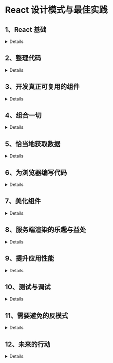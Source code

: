 # React 设计模式与最佳实践

## 1、React 基础

<details>
    
### 1.1 声明式编程

传统命令式函数

```
const toLowerCase = input => {
  const output = []
  for (let i = 0; i < input.length; i++){
    output.push(input[i].toLowerCase())
  }
}
```

声明式函数

```
const toLowerCase = input => input.map(inp=>inp.toLowerCase)
```

> 声明式优点: 更加简洁、易读、无须使用变量、便于维护

### 1.2 React 元素

> 元素描述了屏幕上需要显示的内容

`type`: **必选**，用于告诉 React 如何处理元素本身

> 如果 type 是字符串，表示元素为 DOM 节点，如果是函数，元素则是组件

`children`: **可选**，用于实现节点的嵌套

```
{
    type: Title,
    props: {
        color: 'red',
        children: {
            type: 'h1',
            props: {
                children: 'Hello, H1!'
            }
        }
    }
}
```

> 当元素的 type 属性是函数时，React 会调用它，传入 props 来取回底层元素。React 会一直对返回结果递归地执行相同的操作，直到取回完整的 DOM 节点树，然后就可以将它渲染到屏幕。

### 1.3 忘掉所学的一切

> 传统的模板方案实现的的分离大多数情况下只是一种假象。真相是，无论 JavaScript 和 HTML 写在什么地方，它们都是紧密耦合的。

**React 尝试将模板渲染与逻辑控制放在一起处理**

React 组件的渲染方法如下

```
render() {
    return (
        <button style={{ color: 'red' }} onClick={this.handleClick}>
            Click me!
        </button>
    )
}
```

另外有一种 Css in JavaScript 的方案饱受争议

```
var divStyle = {
    color: 'white',
    backgroundImage: 'url(' + imgUrl + ')',
    WebkitTransition: 'all', // 注意此处大写的'W'
    msTransition: 'all' // 'ms'是唯一小写的厂商前缀
}

ReactDOM.render(
    <div style={divStyle}>Hello World!</div>,
    mountNode
);
```

### 1.4 常见误解

-   React 是一个庞大的技术和工具集，要想使用它，就必须与包管理器、转译器、模块打包器以及无数的库打交道。

> React 其实是一个很小的库。像之前使用 jQuery 或 Backbone 那样，我们可以在任何页面（甚至 JSFiddle）中使用它：只要在关闭主体元素前引入脚本即可

React 拆分成了两个包：核心包 react 实现了 React 库的核心特性，react-dom 则包含了与浏览器相关的所有特性.

> 我们可以使用 create-react-app 快速创建 React 应用

```
npm install -g create-react-app

create-react-app hello-world

npm start
```

</details>

## 2、整理代码

<details>

### 2.1 JSX

> React 中两种定义元素的方式： JavaScript、 JSX

![image](https://cdn.cnbj1.fds.api.mi-img.com/book/images/b1ff4acb01a865971821d06b74fe2680?thumb=1&w=512&h=512)

> JSX 将 JavaScript 和 HTML 写在一起,标签的开始和闭合让 DOM 树结构更加便于阅读

#### 2.1.2 Babel

> Babel 是目前最流行的 JavaScript 编译器，可以将 JSX 和 ES6 语法转译成标准 ES5 语法

安装方式

```
npm install --global babel-cli
```

使用 Babel 转译

```
babel source.js -o output.js
```

Babel 强大之处在与可以灵活配置，也有很多非常有用的预设配置

```
npm install --global babel-preset-es2015 babel-preset-react
```

安装后新建.babelrc 配置文件

```
{
    "presets": [
        "es2015",
        "react"
    ]
}
```

配置完成

#### 2.1.2 Hello, World!

#### 2.1.3 DOM 元素与 React 组件

> HTML 元素和 React 元素的区别是，React 组件以大写字母开头

```
<button />  =>  React.createELement('button')

<Button />  =>  React.createELement(Button)
```

React 组件支持自闭合标签

#### 2.1.4 属性

> JSX 可以非常方便地书写包含属性的 DOM 元素或 React 组件。实际上，用 XML 设置元素属性就很简单

JSX:

```
<img src="https://facebook.github.io/react/img/logo.svg" alt="React.js" />
```

等效 JavaScript 为

```
React.createElement("img", {
    src: "https://facebook.github.io/react/img/logo.svg",
    alt: "React.js"
})
```

这种写法可读性较差

#### 2.1.5 子元素

JSX 实现方式为

```
<div>
    <a href="https://facebook.github.io/react/">Click me!</a>
</div>
```

等效 JavaScript 方式为

```
React.createElement(
    "div",
    null,
    React.createElement(
        "a",
        { href: "https://facebook.github.io/react/" },
        "Click me!"
    )
)
```

> JSX 中可以使用函数和变量，使用花括号包裹表达式即可

```
<a href={this.makeHref()}>Click me!</a>
```

#### 2.1.6 JSX 和 HTML 的区别

-   属性

> 我们需要使用 className 代替 Class，htmlFor 代替 for

-   样式

> style 接受 JavaScript 对象，样式属性名写法为驼峰式命名

```
<div style={{ backgroundColor: 'red' }} />
```

-   根元素

> JSX 最终会被转译成 JavaScript 函数,因为不能同时返回两个函数，所以 JSX 只能有一个根元素包裹

-   空格

> DOM 换行不会被解析成空格，需要显示插入空格 {' '}

-   布尔值属性

> 如果一个属性没有赋值，那么其默认值为 true

```
<button disabled />
=>
React.createElement("button", { disabled: true });
```

#### 2.1.7 展开属性

> 来源于 ECMAScript 提案中的对象剩余/展开属性，该特性可以非常方便地为元素传递 JavaScript 对象的全部属性

**向子元素传递数据时，不要以引用方式传递，提倡传值方式**

用法如下

```
const foo = { id: 'bar' }
return <div {...foo} />
```

#### 2.1.8 JavaScript 模板

> 将模板移到组件内部而不用外部模板库可以利用 JavaScript 的完整功能,如展开属性、用花括号封装 JavaScript 表达式

#### 2.1.9 常见模式

-   多行书写

```
<div>
    <Header />
    <div>
        <Main content={...} />
    </div>
</div>
```

-   多个属性的书写

> 常见的解决方案是一行书写一个属性，同时缩进一个层级，并保持结尾括号和开始标签对齐

```
<button
    foo="bar"
    veryLongPropertyName="baz"
    onSomething={this.handleSomething}
/>
```

-   条件语句

```
<div>
    {isLoggedIn && <LoginButton />}
</div>

// 三元条件运算
<div>
    {isLoggedIn ? <LogoutButton /> : <LoginButton />}
</div>

// 复杂判断 使用getter函数或普通函数
get canShowSecretData() {
    const { dataIsReady, isAdmin, userHasPermissions } = this.props
    return dataIsReady && (isAdmin || userHasPermissions)
}

<div>
    {this.canShowSecretData && <SecretData />}
</div>
```

也可以引入外部依赖库 render-if

```
npm install --save render-if

const { dataIsReady, isAdmin, userHasPermissions } = this.props
const canShowSecretData = renderIf(
    dataIsReady && (isAdmin || userHasPermissions)
)

<div>
    {canShowSecretData(<SecretData />)}
</div>
```

另一个工具库 react-only-if

```
npm install --save react-only-if

const SecretDataOnlyIf = onlyIf(
 ({ dataIsReady, isAdmin, userHasPermissions }) => {
    return dataIsReady && (isAdmin || userHasPermissions)
 })(SecretData)

<div>
    <SecretDataOnlyIf
        dataIsReady={...}
        isAdmin={...}
        userHasPermissions={...}
    />
</div>
```

-   循环

```
<ul>
    {users.map(user =><li>{user.name}</li>)}
</ul>
```

-   控制语句

> 使用 Babel 插件 jsx-control-statements 可以提高代码的可读性

```
npm install --save jsx-control-statements
```

在.babelrc 中加入插件列表

```
"plugins": ["jsx-control-statements"]
```

使用方式

```
<If condition={this.canShowSecretData}>
    <SecretData />
</If>
```

循环中使用

```
<ul>
    <For each="user" of={this.props.users}>
        <li>{user.name}</li>
    </For>
</ul>
```

-   次级渲染

> 代码量多到难以维护时，可以将其拆分成更小的方法，同时又将所有逻辑都保留在原有组件内部

```
renderUserMenu() {
    // JSX用于用户菜单
}

renderAdminMenu() {
    // JSX用于管理员菜单
}

render() {
    return (
        <div>
            <h1>Welcome back!</h1>
            {this.userExists && this.renderUserMenu()}
            {this.userIsAdmin && this.renderAdminMenu()}
        </div>
    )
}
```

> 这种方案并不总是可以当作最佳实践，因为显然拆分组件的做法更好。有时这样做只是为了保持渲染方法简洁

### 2.2 ESLint

> 可以帮助我们在输入过程中检查代码的正确性,避免语法错误  
> linter 不仅能帮助我们更少犯错，或者至少更早发现错误，它还能强制推行一些常见的编程风格指南

#### 2.2.1 安装

```
npm install --global eslint

eslint source.js
```

#### 2.2.2 配置

根目录创建.eslintrc 配置 rules

```
{
    "rules": {
        "semi": [2, "never"]
    }
}
```

> "semi"是规则名，[2, "never"]是规则的值

ESLint 规则具有决定问题严重程度的三个等级：

-   off（或者 0）：禁用规则
-   warn（或者 1）：规则会产生警告
-   error（或者 2）：规则会抛出错误

#### 2.2.3 React 插件

ESLint 支持使用插件进行扩展

```
npm install --global eslint-plugin-react
```

配置中加入插件列表

```
"plugins": ["react"]
```

可以使用 extends 加入默认配置项

```
"extends": [
    "eslint:recommended",
    "plugin:react/recommended"
]
```

#### 2.2.4 Airbnb 的配置

> React 领域最流行的配置之一莫过于 Airbnb 的那一套。Airbnb 的开发者按照 React 的最佳实践创建了一套规则集，你可以直接在代码库中使用，无须自己手动判断启用哪条规则

```
npm install --global eslint-config-airbnbeslint@^2.9.0 eslint-plugin-jsx-a11y@^1.2.0 eslint-plugin-import@^1.7.0 eslint-plugin-react@^5.0.1

// .eslintrc中配置
{
    "extends": "airbnb"
}
```

### 2.3 函数式编程基础

> 函数式编程是一种声明式范式，能够避免代码副作用，同时它推崇数据不可变，以便更易维护和考量代码

#### 2.3.1 一等对象

-   一等对象：可以赋给变量，也可以作为参数传递给其他函数
-   高阶函数：接受一个函数作为参数，也可以传入其他参数，最后返回另一个函数

```
const add = (x, y) => x + y
const log = func => (...args) => {
    console.log(...args)
    return func(...args)
}
const logAdd = log(add)
```

#### 2.3.2 纯粹性

> 纯函数是指它不产生副作用，也就是说它不会改变自身作用域以外的任何东西。
> 每次输入都能得到相同的输出

```
const add = (x, y) => x + y
```

非纯函数如下（改变了全局变量）

```
let x = 0
const add = y => (x = x + y)
```

#### 2.3.3 不可变性

> 不可变性: 在函数式编程中，函数不会修改变量值，而是创建新的变量，赋新值后再返回变量

```
const add3 = arr => arr.concat(3)
const myArr = [1, 2]
const result1 = add3(myArr) // [1, 2, 3]
const result2 = add3(myArr) // [1, 2, 3]
```

#### 2.3.4 柯里化

> 柯里化过程就是将多参数函数转换成单参数函数，这些单参数函数的返回值也是函数

```
const add = x => y => x + y

const add1 = add(1)
add1(2) // 3
add1(3) // 4
```

#### 2.3.5 组合

> 函数（和组件）可以结合产生新函数，从而提供更高级的功能与属性

```
const add = (x, y) => x + y
const square = x => x * x
// 组合后
const addAndSquare = (x, y) => square(add(x, y))
```

#### 2.3.6 函数式编程与 UI

> 将创建 UI 的组件看作传入应用状态的函数，组件可以组合形成最后的 UI

</details>

## 3、开发真正可复用的组件

<details>

### 3.1 创建类

#### 3.1.1 createClass 工厂方法

```
const Button = React.createClass({
    render() {
        return <button />
    }
})
```

#### 3.1.2 继承 React.Component

```
const Button = React.Component({
    render() {
        return <button />
    }
})
```

#### 3.1.3 主要区别

-   prop 参数接受方式

```
// 1、createClass
const Button = React.createClass({
    propTypes: {
        text: React.PropTypes.string
    },
    getDefaultProps() {
        return {
            text: 'Click me!'
        }
    }
    render() {
        return <button>{this.props.text}</button>
    }
})

// 2、Component
class Button extends React.Component {
    render() {
        return <button>{this.props.text}</button>
    }
}　

Button.propTypes = {
    text: React.PropTypes.string
}　

Button.defaultProps = {  text: 'Click me!'}
```

> 因为类属性仍处于草案阶段，所以若想定义类的属性，则需要在创建类之后再写入属性(babel 插件支持)

使用类的好处在于，只需要在 JavaScript 对象上定义属性，无须使用 getDefaultProps 这种 React 特有的函数

-   状态

```
// 1、createClass
const Button = React.createClass({
    getInitialState() {
        return {
            text: 'Click me!'
        }
    }

    render() {
        return <button>{this.state.text}</button>
    }
})

// 2、Component
class Button extends React.Component {
    constructor(props) {
        super(props)
        this.state = {
            text: 'Click me!'
        }
    }

    render() {
        return <button>{this.state.text}</button>
    }
}
```

> 在 ES2015 中，若想在子类中使用 this，必须先调用 super 方法.React 还会将 props 对象传给父组件。

使用类的好处与前面所说的一样，即无须使用 React 特有的 API，直接在实例上定义属性

-   自动绑定

createClass 允许我们创建事件处理器，并且当调用事件处理器时，`this`会指向组件本身

```
const Button = React.createClass({
    handleClick() {
        console.log(this)
    }

    render() {
        return <button onClick={this.handleClick} />
    }
})
```

> 解决 Component 函数绑定问题的最佳方案是在构造器内进行绑定操作，这样即使多次渲染组件，它也不会发生任何改变

```
class Button extends React.Component {
    constructor(props) {
        super(props)　
        this.handleClick = this.handleClick.bind(this)
    }　

    handleClick() {
        console.log(this)
    }　

    render() {
        return <button onClick={this.handleClick} />
    }
}
```

另一种方式可以将 handleClick 使用箭头函数命名

```
handleClick = () => {
    console.log(this)
}
```

#### 3.1.4 　无状态函数式组件

```
() => <button />
```

### 3.2 状态

#### 3.2.1 外部库

常用的外部库: `redux` 和 `mobx`

#### 3.2.2 工作原理

> 每个有状态的 React 应用都可以拥有初始状态

-   在组件的生命周期中，可以使用生命周期方法或者事件处理器中的 setState 多次修改状态。当状态发生变化时，React 就用新状态渲染组件
-   将任意函数作为 setState 的第二个参数传递，状态更新完成时会触发该函数，同时组件完成渲染

#### 3.2.3 　异步

> setState 方法是异步的

发生这种情况的原因在于 React 知道如何优化事件处理器内部的状态更新，并进行批处理，以获得更好的性能。

React 无法优化执行过程，只能尝试尽快更新状态:

```
handleClick() {
    setTimeout(() => {
        this.setState({
            clicked: true,
        })　
        console.log('the state is now', this.state)
    })
}
```

结果将是：the state is now Object {clicked: true}

#### 3.2.4 　 React lumberjack

引入 react-lumberjack 包后可以调试应用的某个特殊状态

```
// 回退并撤销状态的改变
Lumberjack.back()
// 前进并重新应用状态的改变
Lumberjack.forward()
```

#### 3.2.5 　使用状态

> 应该牢记只能将满足需求的最少数据放到状态中

在以下场景下应该避免使用状态

-   可派生的值

    > 只要能根据 props 计算最终值，就不应该将任何数据保存在状态中

-   渲染方法
    > 始终牢记，设置状态会触发组件重新渲染。因此，应该只将渲染方法要用到的值保存在状态中

![image](https://cdn.cnbj1.fds.api.mi-img.com/book/images/8efef8c34898bff17c9b92a6f5c93fcb?thumb=1&w=512&h=512)

### 3.3 prop 类型

> 为了开发真正可复用的组件，需要尽可能清晰地定义组件接口

```
const Button = ({ text }) => <button>{text}</button>　

Button.propTypes = {
    text: React.PropTypes.string.isRequired
}
```

React 提供了多种开箱即用的验证器：从数组到数字类型，再到组件类型.某些情况下不可避免地要传递对象，此时需要用模型来定义 propType。模型函数允许我们声明包含嵌套属性的对象，并为每个属性定义类型。

```
const Profile = ({ user }) =>(
<div>{user.name} {user.surname}</div>
)　

Profile.propTypes = {
    user: React.PropTypes.shape({
        name: React.PropTypes.string.isRequired,
        surname: React.PropTypes.string,
    }).isRequired
}

```

如果 React 现有的 propTypes 无法满足需求，那么我们可以创建自定义函数来验证属性

```
user: React.PropTypes.shape({
    age: (props, propName) => {
        if (!(props[propName] > 0 && props[propName] < 100)) {
            return new Error(`${propName} must be between 1 and 99`)
        }
        return null
    }
})
```

-   React Docgen 插件可以读取组件并生成文档形式

### 3.4 可复用组件

```
class PostList extends React.Component {
    constructor(props) {
        super(props)　
        this.state = {
            posts: [],
        }
    }

    const List = ({ collection, textKey, titleKey }) => (
        <ul>
            {collection.map(item =>
                <Item
                    key={item.id}
                    text={item[textKey]}
                    title={item[titleKey]}
                />
            )}
        </ul>
    )

    List.propTypes = {
        collection: React.PropTypes.array,
        textKey: React.PropTypes.string,
        titleKey: React.PropTypes.string
    }

    const Item = ({ text, title }) => (
        <li>
            <h1>{title}</h1>
            {text && <p>{text}</p>}
        </li>
    )　

    Item.propTypes = {
        text: React.PropTypes.string,
        title: React.PropTypes.string
    }

    const UserList = ({ users }) => (
        <List
            collection={users}
            textKey="bio"
            titleKey="username"
        />
    )

    render() {
        return (
            <List
                collection={this.state.posts}
                textKey="excerpt"
                titleKey="title"
            />
        )
    }
}
```

### 3.5 　可用的风格指南

> 创建接受清晰的 prop 并与数据解耦的简洁组件是与团队其他成员共享基础组件库的最佳方式。

`React Storybook`插件分离了组件，因此无须运行整个应用就能渲染单个组件，以上文 list 为例

```
npm install --save @kadira/react-storybook-addon

import { storiesOf } from '@kadira/storybook'

storiesOf('List', module)
    .add('without text field', () => (
        <List collection={posts} titleKey="title" />
    ))

// 先在应用的根文件夹下创建.storybook文件夹。
// 然后在.storybook文件夹下创建config.js文件来加载故事文档：

import { configure } from '@kadira/storybook'　

function loadStories() {
    require('../src/stories/list')
}　

configure(loadStories, module)

// 从库中导入配置函数，然后定义另一个函数按照每条故事文档的路径加载它们。接着将该函数传给配置函数

"storybook": "start-storybook -p 9001"
```

</details>

## 4、组合一切

<details>

### 4.1 组件间的通信

> children 是一个特殊的 prop，拥有者组件可以将它传递给渲染方法内定义的组件

```
const Button = ({ children }) => (
    <button className="btn">{children}</button>
)　

Button.propTypes = {
    children: React.PropTypes.array
}
```

Button 组件就不再局限于简单的单个文本属性了，现在我们可以将任何元素传递给它，然后在 children 属性的位置上渲染出来

### 4.2 容器组件与表现组件模式

> React 组件通常包含杂合在一起的逻辑与表现。逻辑一般指与 UI 无关的那些东西，如 API 的调用、数据操作以及事件处理器。表现则是指渲染方法中创建元素用来显示 UI 的部分

按照`容器组件`与`表现组件`的模式创建组件可以帮助我们分离上述两个关注点

我们在组件文件夹下创建 geolocation.js 并定义 Geolocation 组件

```
class Geolocation extends React.Component{
    constructor(props) {
        super(props)　
        this.state = {
            latitude: null,
            longitude: null
        }　

        this.handleSuccess = this.handleSuccess.bind(this)
    }

    componentDidMount() {
        if (navigator.geolocation) {                     navigator.geolocation.getCurrentPosition(this.handleSuccess)
        }
    }

    handleSuccess({ coords }) {
        this.setState({
            latitude: coords.latitude,
            longitude: coords.longitude
        })
    }

    render() {
        return (
            <div>
                <div>Latitude: {this.state.latitude}</div>
                <div>Longitude: {this.state.longitude}</div>
            </div>
        )
    }

}
```

我们将逻辑处理放在 container 容器组件中，表现组件靠传入的 prop 渲染

```
// 容器组件
class GeolocationContainer extends React.Component{
    render() {
        return (
            <Geolocation {...this.state} />
        )
    }
}

// 表现组件
const Geolocation = ({ latitude, longitude }) => (
    <div>
        <div>Latitude: {latitude}</div>
        <div>Longitude: {longitude}</div>
    </div>
)

Geolocation.propTypes = {
    latitude: React.PropTypes.number,
    longitude: React.PropTypes.number
}
```

**容器组件**

-   更关心行为部分；
-   负责渲染对应的表现组件；
-   发起 API 请求并操作数据；
-   定义事件处理器；
-   写作类的形式。

**表现组件**

-   更关心视觉表现；
-   负责渲染 HTML 标记（或其他组件）；
-   以 props 的形式从父组件接收数据；
-   通常写作无状态函数式组件。

### 4.3 mixin

> 当需要在不同组件间共享功能时，可以使用 mixin

**mixin 只能和`createClass`工厂方法搭配使用，因此如果你用的是类，那么就不能使用 mixin，这也正是不推荐使用它们的原因之一**

```
const WindowResize = {...}

getInitialState() {
    return {
        innerWidth: window.innerWidth
    }
}

componentDidMount() {
    window.addEventListener('resize', this.handleResize)
}

componentWillUnmount() {
    window.removeEventListener('resize', this.handleResize)
}

handleResize() {
    this.setState({
        innerWidth: window.innerWidth
    })
}
```

在组件中使用

```
const MyComponent = React.createClass({　
    mixins: [WindowResize],　
    render() {
        console.log('window.innerWidth', this.state.innerWidth)
    }
})
```

> mixin 具有一项很棒的特性，这个特性允许它们合并生命周期方法和初始状态

**存在的问题**

-   可维护性差
-   可能存在**冲突**
-   mixin 间的耦合导致组件重构和应用扩展变得非常困难

### 4.4 高阶组件

> 当高阶函数概念应用在组件上时，我们将它简称为高阶组件。

```
const HoC = Component => EnhancedComponent

const withClassName = Component => props => (
    <Component {...props} className="my-class" />
)

const MyComponent = ({ className }) => (
    <div className={className} />
)

MyComponent.propTypes = {
    className: React.PropTypes.string
}

const MyComponentWithClassName = withClassName(MyComponent)

// 使用高阶函数实现mixin

const withInnerWidth = Component => (
    class extends React.Component {
        constructor(props) {
            super(props)　
            this.state = {
                innerWidth: window.innerWidth
            }　
            this.handleResize = this.handleResize.bind(this)
        }

        componentDidMount() {
            window.addEventListener('resize', this.handleResize)
        }

        componentWillUnmount() {
            window.removeEventListener('resize', this.handleResize)
        }

        handleResize() {
            this.setState({
                innerWidth: window.innerWidth
            })
        }

        render() {
            return <Component {...this.props} {...this.state} />
        }
    }
)

const MyComponent = ({ innerWidth }) => {
    console.log('window.innerWidth', innerWidth)
}

MyComponent.propTypes = {
    innerWidth: React.PropTypes.number
}

const MyComponentWithInnerWidth = withInnerWidth(MyComponent)
```

优点：

-   没有污染任何状态
-   不需要组件来实现任何方法

### 4.5 recompose

> recompose 提供了许多有用的高阶组件，而且可以优雅地`组合`它们

```
const Profile = ({ username, age }) => (
    <div>
        <div>Username: {username}</div>
        <div>Age: {age}</div>
    </div>
)　

Profile.propTypes = {
    username: React.PropTypes.string,
    age: React.PropTypes.number
}

// 然后用高阶组件进行增强：
const ProfileWithFlattenUser = flattenProp('user')(Profile)

// compose 可以将多个高阶组件传给该函数，最终会得到单个增强后的高阶组件
const enhance = compose(
    flattenProp('user'),
    renameProp('username', 'name'),
    withInnerWidth
)

const EnhancedProfile = enhance(Profile)
```

compose 可以将多个高阶组件传给该函数，最终会得到单个增强后的高阶组件，大大提升了代码可读性。

> 不要滥用高阶组件，因为每层抽象都会带来一些问题(`性能问题`）。

**`context`**

> 高阶组件可以很方便地处理 context，建议谨慎使用 context，因为它仍处于试验阶段，未来可能会改变。

context 的最广泛用法就是将通用配置从根节点向下传递到叶节点

```
const Price = ({ value }, { currency }) => (
    <div>{currency}{value}</div>
)

Price.propTypes = {
    value: React.PropTypes.number
}　

Price.contextTypes = {
    currency: React.PropTypes.string
}
```

修改后

```
const Price = ({ currency, value }) => (
    <div>{currency}{value}</div>
)　

Price.propTypes = {
    currency: React.PropTypes.string,
    value: React.PropTypes.number
}

// 再次用到偏函数写法对高阶组件进行特殊化处理，然后多次复用它
const withCurrency = getContext({
    currency: React.PropTypes.string
})

const PriceWithCurrency = withCurrency(Price)
```

这样我们不需要修改父组件，还可以利用 context 特性且无须担心 API 未来会发生变化，而且 Price 组件也实现了可复用性

### 4.6 函数子组件

> 函数子组件模式：不按组件的形式传递子组件，而是定义一个可以从父组件接收参数的函数

```
const FunctionAsChild = ({ children }) => children()　

FunctionAsChild.propTypes = {
    children: React.PropTypes.func.isRequired
}

// 用法
<FunctionAsChild>
    {() => <div>Hello, World!</div>}
</FunctionAsChild>
```

父组件向子组件传递参数

```
const Name = ({ children }) => children('World')　

Name.propTypes = {
    children: React.PropTypes.func.isRequired
}

// 上述组件的用法如下所示：
<Name>
    {name => <div>Hello, {name}!</div>}
</Name>
```

优点：

-   可以像高阶组件那样封装组件，在运行时为它们传递变量而不是固定属性
-   不要求 children 函数使用预定义的 prop 名称
-   封装器的可复用程度很高，因为它不关心子组件要接收什么，只期望传入一个函数

</details>

## 5、恰当地获取数据

<details>

### 5.1 　数据流

> 单向数据流允许数据从根节点流向叶节点,它简化了组件行为以及组件间的关系，增强了代码的可预测性和可维护性

创建一个 counter 类

```
class Counter extends React.Component{
    constructor(props) {
        super(props)　
        this.state = {
            counter: 0
        }　
        this.handleDecrement = this.handleDecrement.bind(this)
        this.handleIncrement = this.handleIncrement.bind(this)
    }

    handleDecrement() {
        this.setState({
            counter: this.state.counter - 1
        })
    }　

    handleIncrement() {
        this.setState({
            counter: this.state.counter
        })
    }

    render() {
        return (
            <div>
                <h1>{this.state.counter}</h1>
                <button onClick={this.handleDecrement}>-</button>
                <button onClick={this.handleIncrement}>+</button>
            </div>
        )
    }
}
```

#### 5.1.1 　子组件与父组件的通信（回调函数）

Counter 组件职责：

-   将计数器的值保存在状态中
-   负责显示数据
-   包含增加和减少计数器值的逻辑

组件化，先创建 button 组件

```
const Buttons = ({ onDecrement, onIncrement }) => (
    <div>
        <button onClick={onDecrement}>-</button>
        <button onClick={onIncrement}>+</button>
    </div>
)　

Buttons.propTypes = {
    onDecrement: React.PropTypes.func,
    onIncrement: React.PropTypes.func
}

// 新组件替换原有标记即可
render() {
    return (
        <div>
            <h1>{this.state.counter}</h1>
            <Buttons
                onDecrement={this.handleDecrement}
                onIncrement={this.handleIncrement}
            />
        </div>
    )
}
```

每当子组件需要向父组件推送数据或者通知父组件发生了某个事件时，可以传递回调函数，同时将其余逻辑放在父组件中

#### 5.1.2 　公有父组件

创建一个 Display 组件来接收所需的值并在屏幕上显示

```
onst Display = ({ counter }) => <h1>{counter}</h1>　

Display.propTypes = {
    counter: React.PropTypes.number
}

// 用Display组件替换旧标记
render() {
    return (
        <div>
            <Display counter={this.state.counter} />
            <Buttons
                onDecrement={this.handleDecrement}
                onIncrement={this.handleIncrement}
            />
        </div>
    )
}
```

Buttons 组件会通知父组件，然后父组件会将更新后的值发送给 Display 组件。这种模式在 React 中很常见，而且它可以有效地在没有直接联系的组件间共享数据

> 数据始终从父组件流向子组件，但子组件可以发送通知给父组件，以便组件树按照新的数据重新渲染

### 5.2 　数据获取

我们创建一个简单的 gists 列表

```
class Gists extends React.Component{
    constructor(props) {
        super(props)　
        this.state = {
            gists: []
        }
    }

    componentDidMount() {
        fetch('https://api.github.com/users/gaearon/gists')
            .then(response => response.json())
            .then(gists => this.setState({ gists }))
    }

    render() {
        return (
            <ul>
                {this.state.gists.map(gist => (
                    <li key={gist.id}>{gist.description}</li>
                ))}
            </ul>
        )
    }
}
```

高阶组件实现

```
const withData = url => Component => (
    class extends React.Component{
        constructor(props) {
            super(props)　
            this.state = {
                data: []
            }
        }

        componentDidMount() {
            fetch(url)
                .then(response => response.json())
                .then(data => this.setState({ data }))
        }

        render() {
            return <Component {...this.props} {...this.state} />
        }
    }
)

const List = ({ data: gists }) => (
    <ul>
        {gists.map(gist => (
            <li key={gist.id}>{gist.description}</li>
        ))}
    </ul>
)　

List.propTypes = {
    data: React.PropTypes.array
}

const withGists = withData('https://api.github.com/users/gaearon/gists')
```

`动态加载url`

> 修改高阶组件，让它接受两种类型的 URL 参数：一种是当前实现的字符串类型，另一种是函数，它接受组件的 prop 并根据传入的参数返回 URL

```
componentDidMount() {
    const endpoint = typeof url === 'function' ? url(this.props) : url　  fetch(endpoint)
        .then(response => response.json())
        .then(data => this.setState({ data }))
}

const withGists = withData(
    props => `https://api.github.com/users/${props.username}/gists`
)

<ListWithGists username="gaearon" />
```

### 5.3 　 react-refetch

**使用 react-refetch 有效地替换高阶组件**

```
npm install react-refetch --save
// 接着导入该模块的connect函数：
import { connect } from 'react-refetch'

const connectWithGists = connect(({ username }) => ({
    gists: `https://api.github.com/users/${username}/gists`
}))

const ListWithGists = connectWithGists(List)
```

react-refetch 库注入的属性与我们在 connect 函数中指定的键同名

```
// gists是一个promise对象，拥有pending和fulfilled、rejected状态
const List = ({ gists }) => (
    gists.fulfilled && (
        <ul>
            {gists.value.map(gist => (
                <li key={gist.id}>{gist.description}</li>
            ))}
        </ul>
    )
)
```

为链接加星

```
const List = ({ gists }) => (
    gists.fulfilled && (
        <ul>
            {gists.value.map(gist => (
               Gist key={gist.id} {...gist} />
            ))}
        </ul>
    )
)

const Gist = ({ description }) => (
    <li>
        {description}
        <button>+1</button>
    </li>
)

Gist.propTypes = {
    description: React.PropTypes.string
}


const token = 'access_token=123'　
const connectWithStar = connect(({ id }) => ({
    star: () => ({
        starResponse: {
            url: `https://api.github.com/gists/${id}/star?${token}`,
            method: 'PUT'
        }
    })
}))

const GistWithStar = connectWithStar(Gist)

const Gist = ({ description, star }) => (
    <li>
        {description}
        <button onClick={star}>+1</button>
    </li>
)　

Gist.propTypes = {
    description: React.PropTypes.string，
    star: React.PropTypes.func
}
```

</details>

## 6、为浏览器编写代码

<details>

### 6.1 表单

#### 6.1.1 自由组件

> 不设置状态值，让组件内部自己管理状态

简单示例

```
const Uncontrolled = () => (
    <form>
        <input type="text" />
        <button>Submit</button>
    </form>
)
```

增加监听函数

```
class Uncontrolled extends React.Component{
    constructor(props) {
        super(props)　
        this.state = {
            value: ''
        }　
        this.handleChange = this.handleChange.bind(this)
        this.handleSubmit = this.handleSubmit.bind(this)
    }

    handleChange({ target }) {
        this.setState({
            value: target.value
        })
    }

    handleSubmit(e) {
        e.preventDefault()　
        console.log(this.state.value)
    }

    render() {
        return (
            <form onSubmit={this.handleSubmit}>
                <input type="text" onChange={this.handleChange} />      <button>Submit</button>
            </form>
        )
    }
}
```

处理多个输入框

```
class Uncontrolled extends React.Component{
    constructor(props) {
        super(props)　
        this.state = {
            firstName: ''，
            lastName: ''
        }　
        this.handleChange = this.handleChange.bind(this)
        this.handleSubmit = this.handleSubmit.bind(this)
    }

    handleChange({ target }) {
        this.setState({
            [target.name]: target.value
        })
    }

    handleSubmit(e) {
        e.preventDefault()　
        console.log(`${this.state.firstName} ${this.state.lastName}`)
    }

    render() {
        return (
            <form onSubmit={this.handleSubmit}>
                <input
                    type="text"
                    name="firstName"
                    onChange={this.handleChange}
                />
                <input
                    type="text"
                    name="lastName"
                    onChange={this.handleChange}
                />
                <button>Submit</button>
            </form>
        )
    }
}
```

#### 6.1.2 受控组件

> 受控组件使我们完全掌控表单元素的值。

```
class Controlled extends React.Component{
    constructor(props) {
        super(props)　
        this.state = {
            firstName: 'Dan'，
            lastName: 'John'
        }　
        this.handleChange = this.handleChange.bind(this)
        this.handleSubmit = this.handleSubmit.bind(this)
    }

    handleChange({ target }) {
        this.setState({
            [target.name]: target.value
        })
    }

    handleSubmit(e) {
        e.preventDefault()　
        console.log(`${this.state.firstName} ${this.state.lastName}`)
    }

    render() {
        return (
            <form onSubmit={this.handleSubmit}>
                <input
                    type="text"
                    name="firstName"
                    value={this.state.firstName}
                    onChange={this.handleChange}
                />
                <input
                    type="text"
                    name="lastName"
                    value={this.state.lastName}
                    onChange={this.handleChange}
                />
                <button>Submit</button>
            </form>
        )
    }
}
```

#### 6.1.3 JSON schema

> 接下来使用 react-jsonschema-form 库自动创建表单

```
npm install --save react-jsonschema-form

import Form from 'react-jsonschema-form'

const schema = {
    type: 'object',
    properties: {
        firstName: { type: 'string', default: 'Dan' },
        lastName: { type: 'string', default: 'Abramov' }
    }
}

const JSONSchemaForm = () => (
    <Form schema={schema} />
)
```

增加处理事件

```
class JSONSchemaForm extends React.Component{
    constructor(props) {
        super(props)　
        this.handleSubmit = this.handleSubmit.bind(this)
    }

    handleSubmit({ formData }) {
        console.log(formData)
    }

    render() {
        return (
            <Form schema={schema} onSubmit={this.handleSubmit} />
        )
    }
}
```

#### 6.2 事件

> react 引入**合成事件**，让其在不同的浏览器中都有相同的属性

```
class Button extends React.Component{
    constructor(props) {
        super(props)　
        this.handleClick =this.handleClick.bind(this)
    }

    handleClick(syntheticEvent) {
        console.log(syntheticEvent instanceof MouseEvent)  console.log(syntheticEvent.nativeEvent instanceof MouseEvent)
    }

    render() {
        return (
            <button onClick={this.handleClick}>Click me!</button>
        )
    }
}
```

通用的事件处理器

```
class Button extends React.Component{
    constructor(props) {
        super(props)　
        this.handleEvent = this.handleEvent.bind(this)
    }

    handleEvent(event) {
        switch (event.type) {
            case 'click':
                console.log('clicked')
                break　
            case 'dblclick':
                console.log('double clicked')
                break　
            default:
                console.log('unhandled', event.type)
        }
    }

    render() {
        return (
            <button
                onClick={this.handleEvent}
                onDoubleClick={this.handleEvent}
            >
                Click me!
            </button>
        )
    }
}
```

合成事件会被回收(不能保存事件稍后再用，操作完成后会变为 null)，并且存在**唯一的全局处理器**

> React 利用**事件冒泡机制**在根元素上添加单个事件处理器，**代理**子元素的事件处理，可以优化内存和速度。

#### 6.3 ref

> 应该尽量避免访问底层 DOM 节点

场景:监听按钮的点击事件，使输入框获得焦点

```
class Focus extends React.Component{
    constructor(props) {
        super(props)
        this.handleClick = this.handleClick.bind(this)
    }

    handleClick() {
        this.element.focus()
    }

    render() {
        return (
            <form>
                <input
                    type="text"
                    ref={element => (this.element = element)}
                />
                <button onClick={this.handleClick}>Focus</button>
            </form>
        )
    }
}
```

这个回调函数会在组件挂载时被调用，元素参数表示输入的 DOM 实例。卸载组件时也会调用这个回调，并传入 null 参数来释放内存。

> 设置自定义组件的 ref 回调时，接收到的回调参数引用是**组件本身的实例**

#### 6.4 动画

> 本节目的是提供 React 组件最常用的动画解决方案

react-addons-css-transition-group 插件使用

```
npm install --save react-addons-css-transition-group

import CSSTransitionGroup from 'react-addons-css-transition-group'

const Transition = () => (
    <CSSTransitionGroup
        transitionName="fade"
        transitionAppear
        transitionAppearTimeout={500}
    >
        <h1>Hello React</h1>
    </CSSTransitionGroup>
)

// css
.fade-appear {
    opacity: 0.01;
}

.fade-appear.fade-appear-active {
    opacity: 1;
    transition: opacity .5s ease-in;
}
```

react-motion 实现

```
npm install --save react-motion

import { Motion, spring } from 'react-motion'

const Transition = () => (
    <Motion
        defaultStyle={{ opacity: 0.01 }}
        style={{ opacity: spring(1) }}
    >
        {interpolatingStyle => (
            <h1 style={interpolatingStyle}>Hello React</h1>
        )}
    </Motion>
)
```

#### 6.5 可扩展矢量图形

**可扩展矢量图形**（scalable vector graphic，SVG）可以用于在浏览器中绘制图标和图形

```
const Circle = ({ x, y, radius, fill }) => (
    <svg>
        <circle cx={x} cy={y} r={radius} fill={fill} />
    </svg>
)

Circle.propTypes = {
    x: React.PropTypes.number,
    y: React.PropTypes.number,
    radius: React.PropTypes.number,
    fill: React.PropTypes.string
}

// 使用方式
<Circle x={20} y={20} radius={20} fill="blue" />

Circle.defaultProps = {
    fill: 'red'
}

// 自行封装
const RedCircle = ({ x, y, radius }) => (
    <Circle x={x} y={y} radius={radius} fill="red" />
)

RedCircle.propTypes = {
    x: React.PropTypes.number,
    y: React.PropTypes.number,
    radius: React.PropTypes.number
}
```

</details>

## 7、美化组件

<details>

### 7.1 CSS in JavaScript

CSS 的主要问题

![image](https://cdn.cnbj1.fds.api.mi-img.com/book/images/321fd2d58c8d897f522a2a56405e0b86?thumb=1&w=512&h=512)

结论是：为了解决 Facebook 在使用大型 CSS 代码库时遇到的所有问题，可以采用**行内样式**

### 7.2 行内样式

> React 官方文档推荐开发者在 React 组件上使用行内样式。

行内样式书写规则

-   属性名为 CSS 规则名
-   属性值必须是字符串
-   连字符的 CSS 规则名必须采用驼峰式
-   厂商前缀必须以大写字母开头，ms 前缀要小写
-   属性值为数字值时，可以不带引号或度量单位，默认是 px

**优点：** 可以很好的与逻辑进行交互

**缺点：**

-   不能使用伪选择器和伪元素
-   不能使用媒体查询
-   不能使用样式回退
-   不能 CSS 动画属性
-   覆盖常规属性时只能使用 important
-   调试困难
-   如果使用服务端渲染应用，行内样式会使页面体积变大

### 7.3 Radium

> Radium 函数是一个高阶组件,其工作原理就是为触发伪类行为的每个事件添加事件处理器，并监听这些事件

```
npm install --save radium

import radium,  { StyleRoot }  from 'radium'　

const styles = {
    backgroundColor: '#ff0000',
    width: 320,
    padding: 20,
    borderRadius: 5,
    border: 'none',
    outline: 'none',
    ':hover': {
        color: '#fff'
    },
    ':active': {
        position: 'relative',
        top: 2
    },
    '@media (max-width: 480px)': {
        width: 160
    },
}

const Button = () => <button style={styles>>Click me!</button>

export default radium(Button)

// 使用媒体查询时需要引入StyleRoot对元素进行包裹
class App extends Component {
    render() {
        return (
            <StyleRoot>
                {Button()}
            </StyleRoot>
        )
    }
}
```

### 7.4 CSS 模块

#### 7.4.1 Webpack

> Webpack 模块打包器十分流行，它的工作就是将应用的所有依赖加载到单个打包文件中，以便于在浏览器中运行

理论上只要有对应的**加载器**就可以加载除 JavaScript 以外的任何依赖。比如 JSON 文件、图片以及其他资源、还能打包导入 CSS

#### 7.4.2 搭建项目

```
// 新建一个空文件夹
npm init
// 生成package.json

// 安装webpack插件依赖
npm install --save-dev webpack webpack-dev-server webpack-cli
// 安装Babel及其加载器
npm install --save-dev babel-loader@7.0 babel-core babel-preset-es2015 babel-preset-react

// 安装css加载器
npm install --save-dev style-loader css-loader

npm install --save-dev html-webpack-plugin

npm install --save react react-dom

// package.json中加入以下脚本
"scripts": {
    "start": "webpack-dev-server"
}
```

新建一个`webpack.config.js`文件

```
const HtmlWebpackPlugin = require('html-webpack-plugin')

module.exports = {
  entry: './index.js',
  module: {
    rules: [{
        test: /\.js$/,
        exclude: /(node_modules|bower_components)/,
        loader: 'babel-loader',
        query: {
          presets: ['es2015', 'react']
        }
      },
      {
        test: /\.css$/,
        loader: 'style-loader!css-loader?modules'
      }
    ]
  },
  plugins: [new HtmlWebpackPlugin()]
}
```

`npm run start`启动项目

#### 7.4.3 局部作用域的 CSS

新建 index.js 和 index.css 文件

```
// index.js
import React from 'react'
import ReactDOM from 'react-dom'
import styles from './index.css'

const Button = () => <button className={styles.button}>Click me!</button>

ReactDOM.render(<Button />, document.body)

// index.css
.button {
  background-color: #ff0000;
  width: 320px;
  padding: 20px;
  border-radius: 5px;
  border: none;
  outline: none;
}

.button:hover {
  color: #fff;
}

.button:active {
  position: relative;
  top: 2px;
}

@media (max-width: 480px) {
  .button {
    width: 160px
  }
}
```

css 模块特性

-   **global** 给任何类添加:global 前缀，意味着请求 CSS 模块不要为当前选择器加上局部作用域。
-   **组合** 可以从同个文件或者外部依赖中引用类名，将其他类的所有样式应用于一个元素。

```
.background-red {
    background-color: #ff0000;
}

.button {
    composes: background-red; // 看这里
    width: 320px;
}
```

#### 7.4.4 原子级 CSS 模块

> 原子级 CSS 是 CSS 的一种使用方式，即每个类只有一条规则

这种方式很高效，但会导致标记上有太多类，很难预测结果

**原子级 CSS 模块** 是指用 CSS 模块来解决原子级 CSS 的问题。

```
.title {
    composes: mb0 fw6;
}

<h2 className={styles.title}>Hello React</h2>
```

#### 7.4.5 React CSS 模块

使用第三方包来更好的使用 CSS 模块

```
npm install --save react-css-modules

import cssModules from 'react-css-modules'

const EnhancedButton = cssModules(Button, styles)

// styleName会被转化成字符串形式的类名
const Button = () => <button styleName="button">Click me!</button>
```

### 7.5 Styled Component

> 用现代手段解决组件样式问题，并在 React 中运用了 ES2015 的最新特性和其他高级技巧，实现了完善的样式方案

需要用到 ES2015 的**标签模板字面量**特性，它可以向函数传递未经插值的模板字符串

它支持所有 CSS 特性，伪类，伪元素、媒体查询等等

```
npm install --save styled-components

import styled from 'styled-components'

const Button = styled.button`
    background-color: #ff0000;
    width: 320px;
    padding: 20px;
    border-radius: 5px;
    border: none;
    outline: none;
    &:hover {
        color: #fff;
    }
    &:active {
        position: relative;
        top: 2px;
    }
    @media (max-width: 480px) {
        width: 160px;
    }
`
```

优点

-   很方便的覆盖其样式
-   可以设置不同属性来多次复用该组件
-   还可以接受 props 更改样式
-   拥有**主题**

</details>

## 8、服务端渲染的乐趣与益处

<details>

**通用应用**更有利于搜索引擎优化（SEO），能显著提升 Web 应用的感知速度，有助于提升用户转化率

### 8.1 通用应用

React 在服务端渲染相同的组件称作 **服务端渲染** （server-side rendering，SSR）

**同构应用** 就是指应用在服务端和客户端看起来一模一样

**通用应用** 是指应用的代码可以同时用于服务端和客户端

### 8.2 使用服务端渲染的原因

#### 8.2.1 SEO

-   为方便主流搜索引擎的爬虫
-   如果分别维护服务端代码供爬虫用、客户端供用户所用难度较大，且不够灵活
-   避免分享空壳 HTML

#### 8.2.2 通用代码库

-   在客户端和服务端共享逻辑后，变更操作会变得更简单，不必再重复工作，错误和问题也大大减少
-   在服务端引入 JavaScript 可以让前后端开发人员共享知识
-   两端复用代码能够使合作变得更加方便，整个团队采用同种语言也有利于快速决策和修改

#### 8.2.3 性能更强

比起服务端托管的只有空的 HTML 和 script 标签，服务端渲染网站能让用户在访问页面时就能看到部分内容，从而增加留下来的可能性

> 可以用服务端渲染极大地提升感知性能，因为我们可以在服务端输出组件并直接为用户返回一些信息

#### 8.2.4 不要低估复杂度

-   搭建和维护带有路由和逻辑的服务器、管理服务端数据流等
-   可能需要缓存服务器内容，以便更快地输出页面
-   维护功能完整的通用应用还有许多其他任务要完成

> 建议先开发客户端版本，还有当 Web 应用能良好运行时，才应该采用服务端渲染改善体验

应用场景：SEO、定制社交分享信息、提升感知速度

### 8.3 基础示例

-   环境安装

```
// 新建一个空文件夹
npm init
// 生成package.json

// 安装webpack插件依赖
npm install --save-dev webpack  webpack-cli
// 安装Babel及其加载器
npm install --save-dev babel-loader@7.0 babel-core babel-preset-es2015 babel-preset-react

// 安装服务端加载依赖
npm install --save-dev webpack-node-externals

npm install --save react react-dom express path

// package.json中加入以下脚本
"scripts": {
    "build": "webpack",
    "start": "node ./dist/server"
}
```

-   新建一个`webpack.config.js`文件

```
const nodeExternals = require('webpack-node-externals')
const path = require('path')

const rules = [{
  test: /\.js$/,
  exclude: /(node_modules|bower_components)/,
  loader: 'babel-loader',
  query: {
    presets: ['es2015', 'react']
  }
}]

const client = {
  entry: './src/client.js',
  output: {
    path: path.resolve(__dirname, './dist/public'),
    filename: 'bundle.js'
  },
  module: {
    rules
  },
  mode: 'production'
}

const server = {
  entry: './src/server.js',
  output: {
    path: path.resolve(__dirname, './dist'),
    filename: 'server.js'
  },
  module: {
    rules
  },
  target: 'node',
  mode: 'production',
  externals: [nodeExternals()]
}

module.exports = [client, server]

```

-   新建 src 目录，目录下新建 app.js

```
import React from 'react'

const App = () => <div> Hello React </div>

export default App

```

-   新建 clent.js

```
import React from 'react'
import ReactDOM from 'react-dom'
import App from './app'

ReactDOM.render(<App />, document.getElementById('app'))

```

-   template.js

```
export default body => `
  <!DOCTYPE html>
  <html>
    <head>
      <meta charset="UTF-8">
    </head>
    <body>
      <div id="app">${body}</div>
      <script src="/bundle.js"></script>
    </body>
  </html>`

```

-   server.js

```
import express from 'express'
import React from 'react'
import ReactDOM from 'react-dom/server'
import App from './app'
import template from './template'

const app = express()

app.use(express.static('dist/public'))

app.get('/', (req, res) => {
  const body = ReactDOM.renderToString(<App />)
  const html = template(body)
  res.send(html)
})

app.listen(3000, () => {
  console.log('Listening on port 3000')
})

```

运行命令  
`npm run build`  
`npm start`

### 8.4 数据获取示例

引入新的依赖

`npm install --save isomorphic-fetch prop-types`

修改 app.js

```
import React from 'react'
import PropTypes from 'prop-types'

const App = ({ gists }) => (
  <ul>
    {gists.map(gist => (
      <li key={gist.id}>{gist.description}</li>
    ))}
  </ul>
)

App.propTypes = { gists: PropTypes.array }

export default App

```

修改 template.js

```
// 增加参数
export default (body, gists) => `
  <!DOCTYPE html>
  <html>
    <head>
      <meta charset="UTF-8">
    </head>
    <body>
      <div id="app">${body}</div>
      <script>window.gists = ${JSON.stringify(gists)}</script>     // 增加这一行
      <script src="/bundle.js"></script>
    </body>
  </html>`

```

修改 server.js

```
import express from 'express'
import React from 'react'
import ReactDOM from 'react-dom/server'
import App from './app'
import template from './template'
// 引入新的依赖
import fetch from 'isomorphic-fetch'

const app = express()

app.use(express.static('dist/public'))

app.get('/', (req, res) => {
  // 实现数据处理
  fetch('https://api.github.com/users/gaearon/gists')
    .then(response => response.json())
    .then(gists => {
      const body = ReactDOM.renderToString(<App gists={gists} />)
      const html = template(body, gists)
      res.send(html)
    })
})

app.listen(3000, () => {
  console.log('Listening on port 3000')
})

```

修改 client.js

```
import React from 'react'
import ReactDOM from 'react-dom'
import App from './app'

// 更改这里
ReactDOM.render(
  <App gists={window.gists} />,
  document.getElementById('app')
)

```

运行命令  
`npm run build`  
`npm start`

访问 view-source:http://localhost:3000/ 可以看见 gist 数据，但页面会报错，因为客户端渲染时 gists 为 undefined

### 8.5 Next.js

> `Next.js`可以极其方便地生成通用应用，无须关心配置文件。此外，它还大大减少了模板代码

新文件加下  
`npm init`  
`npm install --save next react react-dom prop-types isomorphic-fetch`

package.json 中配置

```
"scripts": {
    "dev": "next"
}
```

创建 pages/index.js

```
import React from 'react'
import PropTypes from 'prop-types'
import fetch from 'isomorphic-fetch'

class App extends React.Component {
  static async getInitialProps () {
    const url = 'https://api.github.com/users/gaearon/gists'
    const response = await fetch(url)
    const gists = await response.json()
    return {
      gists
    }
  }

  render () {
    return (
      <ul>
        {this.props.gists.map(gist => (
          <li key={gist.id}>{gist.description}</li>))}
      </ul>
    )
  }
}

App.propTypes = { gists: PropTypes.array, }

export default App

```

然后运行`npm run dev`

</details>

## 9、提升应用性能

<details>

### 9.1 一致性比较与 key 属性

### 9.2 优化手段

#### 9.2.1 是否要更新组件

#### 9.2.2 无状态函数式组件

### 9.3 常用解决方案

#### 9.3.1 why-did-you-update

#### 9.3.2 在渲染方法中创建函数

#### 9.3.3 props 常量

#### 9.3.4 重构与良好设计

### 9.4 工具与库

#### 9.4.1 不可变性

#### 9.4.2 性能监控工具

#### 9.4.3 Babel 插件

</details>

## 10、测试与调试

<details>

### 10.1 测试的好处

### 10.2 用 Jest 轻松测试 JavaScript

### 10.3 灵活的测试框架 Mocha

### 10.4 React JavaScript 测试工具

### 10.5 真实测试示例

### 10.6 React 组件树快照测试

### 10.7 代码覆盖率工具

### 10.8 常用测试方案

#### 10.8.1 测试高阶组件

#### 10.8.2 页面对象模式

### 10.9 React 开发者工具

### 10.10 React 错误处理

</details>

## 11、需要避免的反模式

<details>

### 11.1 用 prop 初始化状态

> 用父组件传来的 prop 初始化状态**往往**是一种反模式

```
class Counter extends React.Component{
    constructor(props) {
        super(props)　
        this.state = {
            count: props.count
        }　
        this.handleClick = this.handleClick.bind(this)
    }

    handleClick() {
        this.setState({
            count: this.state.count + 1,
        })
    }
    render() {
        return (
            <div>
                {this.state.count}
                <button onClick={this.handleClick}>+</button>
            </div>
        )
    }
}
```

以上代码的问题

-   我们违背了单一数据源原则；
-   传给组件的 count 属性发生变化时，状态不会相应地更新

props 命名时带有明确含义，表明该属性只在初始化时有用

### 11.2 修改状态

必须使用 setState 进行状态的修改，否则可能出现以下问题

-   状态改变不会触发组件重渲染
-   以后无论何时调用 setState，之前修改的状态都会渲染到页面上
-   直接修改状态会严重影响性能

### 11.3 将数组索引作为 key

> key 属性唯一标识了 DOM 中的某个元素，所以 React 用其判断元素是否为新的，以及组件属性和状态改变时是否要更新元素

通过对比得知，使用数组索引作为 key 和没有用 key 属性时一模一样

因此我们使用 key 是最好能提供唯一且稳定的标识，以帮助 dom 更好的检查更新

### 11.4 在 DOM 元素上展开 props 对象

> 我们常常会在元素上展开 props 对象，以避免手动编写每个属性，这种模式成为`反模式`

```
<Component {...props} />
```

缺点:

-   添加未知 HTML 属性的风险
-   展开符隐藏了我们所要传递的属性值，变得不清晰

一种解决方式是创建一个专门用来存放有效 DOM 属性的对象,然后展开它

```
const Spread = props => <div {...props.domProps} />

<Spread foo="bar" domProps={{ className: 'baz' }} />
```

</details>

## 12、未来的行动

<details>

### 12.1 为 React 做贡献

> React 开源，任何人都能参与修复 bug、编写文档，甚至添加新特性

-   提交问题前先使用 JSFiddle 模板进行问题的复现
-   排除 React 版本问题，遵循提交问题的准则
-   贡献代码前遵循代码风格指南，并为补丁编写全面的测试
-   确保新代码能通过现有所有测试，避免引入新的问题
-   如果想加入新特性，需要先和 React 团队交流，避免和正在开发的功能冲突或者新特性不再对方的规划内

### 12.2 分发代码

> 发布一个解决复杂问题的 React 组件也是做贡献的一种方式

-   共享代码需要你遵循最佳实践，编写更好的代码
-   代码要接受其他开发人员的反馈和评论
-   承担维护仓库的责任
-   修复漏洞，编写补丁并发布
-   审查他人的 pull request

一些优秀的实践：  
1、编写全面的测试集  
2、添加描述组件的 README 文件，其中包括使用示例、API 文档以及可用的 prop  
3、在仓库中添加 LICENSE 文件，它可以提醒人们如何恰当地使用你的代码  
4、尽量减小软件包并少用依赖  
5、尽量少提供样式，允许用户自由配置组件

### 12.3 发布 npm 包

开发完组件后，在 package.json 中配置好包名及版本等描述信息

```
// 必须拥有npm账户，以下命令创建账户
npm adduser $username

// 登录账户
npm login

// 发布组件
npm publish

// 修改库并发布新版
npm version $type

// 再次发布组件
npm publish
```

</details>
